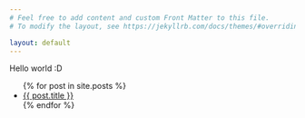 ```yaml
---
# Feel free to add content and custom Front Matter to this file.
# To modify the layout, see https://jekyllrb.com/docs/themes/#overriding-theme-defaults

layout: default
---
```

Hello world :D



<ul>
{% for post in site.posts %}
    <li><a href="{{ post.url }}">{{ post.title }}</a></li>
{% endfor %}
</ul>